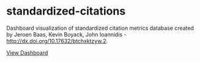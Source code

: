 # standardized-citations
Dashboard visualization of standardized citation metrics database created by Jeroen Baas, Kevin Boyack, John Ioannidis - http://dx.doi.org/10.17632/btchxktzyw.2.

<a href="https://mcmaster-eng.github.io/standardized-citations/">View Dashboard</a>
